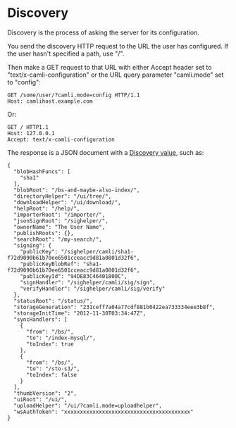 # Discovery

Discovery is the process of asking the server for its configuration.

You send the discovery HTTP request to the URL the user has
configured.  If the user hasn't specified a path, use "/".

Then make a GET request to that URL with either Accept header set to
"text/x-camli-configuration" or the URL query parameter
"camli.mode" set to "config":

    GET /some/user/?camli.mode=config HTTP/1.1
    Host: camlihost.example.com

Or:

    GET / HTTP1.1
    Host: 127.0.0.1
    Accept: text/x-camli-configuration

The response is a JSON document with a [Discovery value](https://perkeep.org/pkg/types/camtypes/#Discovery), such as:

    {
      "blobHashFuncs": [
        "sha1"
      ],
      "blobRoot": "/bs-and-maybe-also-index/",
      "directoryHelper": "/ui/tree/",
      "downloadHelper": "/ui/download/",
      "helpRoot": "/help/",
      "importerRoot": "/importer/",
      "jsonSignRoot": "/sighelper/",
      "ownerName": "The User Name",
      "publishRoots": {},
      "searchRoot": "/my-search/",
      "signing": {
        "publicKey": "/sighelper/camli/sha1-f72d9090b61b70ee6501cceacc9d81a0801d32f6",
        "publicKeyBlobRef": "sha1-f72d9090b61b70ee6501cceacc9d81a0801d32f6",
        "publicKeyId": "94DE83C46401800C",
        "signHandler": "/sighelper/camli/sig/sign",
        "verifyHandler": "/sighelper/camli/sig/verify"
      },
      "statusRoot": "/status/",
      "storageGeneration": "231ceff7a04a77cdf881b0422ea733334eee3b8f",
      "storageInitTime": "2012-11-30T03:34:47Z",
      "syncHandlers": [
        {
          "from": "/bs/",
          "to": "/index-mysql/",
          "toIndex": true
        },
        {
          "from": "/bs/",
          "to": "/sto-s3/",
          "toIndex": false
        }
      ],
      "thumbVersion": "2",
      "uiRoot": "/ui/",
      "uploadHelper": "/ui/?camli.mode=uploadhelper",
      "wsAuthToken": "xxxxxxxxxxxxxxxxxxxxxxxxxxxxxxxxxxxxxxxx"
    }
